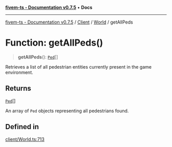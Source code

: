 [**fivem-ts - Documentation v0.7.5**](../../../../../README.md) • **Docs**

***

[fivem-ts - Documentation v0.7.5](../../../../../README.md) / [Client](../../../README.md) / [World](../README.md) / getAllPeds

# Function: getAllPeds()

> **getAllPeds**(): [`Ped`](../../../classes/Ped.md)[]

Retrieves a list of all pedestrian entities currently present in the game environment.

## Returns

[`Ped`](../../../classes/Ped.md)[]

An array of `Ped` objects representing all pedestrians found.

## Defined in

[client/World.ts:713](https://github.com/Purpose-Dev/fivem-ts/blob/main/src/client/World.ts#L713)
